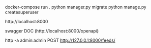 docker-compose run .
python manager.py migrate
python manage.py createsuperuser

http://localhost:8000

swagger DOC
(http://localhost:8000/openapi)


http -a admin:admin POST http://127.0.0.1:8000/feeds/ 
